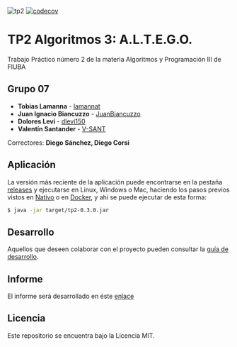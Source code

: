 ![tp2](https://github.com/lamannat/TP2_grupal/actions/workflows/build.yml/badge.svg) [![codecov](https://codecov.io/gh/lamannat/TP2_grupal/branch/master/graph/badge.svg)](https://codecov.io/gh/lamannat/TP2_grupal)

# TP2 Algoritmos 3: A.L.T.E.G.O. 

Trabajo Práctico número 2 de la materia Algoritmos y Programación III de FIUBA

## Grupo 07

* **Tobias Lamanna** - [lamannat](https://github.com/lamannat)
* **Juan Ignacio Biancuzzo** - [JuanBiancuzzo](https://github.com/JuanBiancuzzo)
* **Dolores Levi** - [dlevi150](https://github.com/dlevi150)
* **Valentín Santander** - [V-SANT](https://github.com/V-SANT)


Correctores: **Diego Sánchez, Diego Corsi**

## Aplicación

La versión más reciente de la aplicación puede encontrarse en la pestaña [releases](https://github.com/lamannat/TP2_grupal/releases/latest) y ejecutarse en Linux, Windows o Mac, haciendo los pasos previos vistos en [Nativo](docs/Nativo.md) o en [Docker](docs/Docker.md), y ahi se puede ejecutar de esta forma:

```bash
$ java -jar target/tp2-0.3.0.jar
```

## Desarrollo

Aquellos que deseen colaborar con el proyecto pueden consultar la [guía de desarrollo](./docs/Desarrollo.md).

## Informe
El informe será desarrollado en éste [enlace](https://www.overleaf.com/read/kymgbqnmbdgs)


## Licencia

Este repositorio se encuentra bajo la Licencia MIT.



